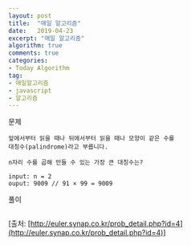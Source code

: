 ```yaml
---
layout: post
title:  "매일 알고리즘"
date:   2019-04-23
excerpt: "매일 알고리즘"
algorithm: true
comments: true
categories:
- Today Algorithm
tag:
- 매일알고리즘
- javascript
- 알고리즘
---
```


문제
```
앞에서부터 읽을 때나 뒤에서부터 읽을 때나 모양이 같은 수를
대칭수(palindrome)라고 부릅니다.

n자리 수를 곱해 만들 수 있는 가장 큰 대칭수는?

input: n = 2
ouput: 9009 // 91 × 99 = 9009
```

풀이
```javascript
```

[출처: [http://euler.synap.co.kr/prob_detail.php?id=4](http://euler.synap.co.kr/prob_detail.php?id=4)]
